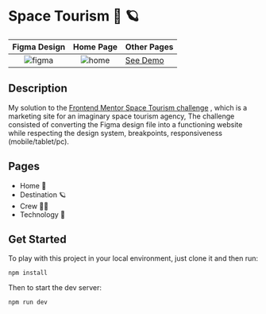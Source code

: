 # Space Tourism 🌌 🪐

Figma Design             |  Home Page |  Other Pages
:------------------------------------------------------------------------------------------------------:|:-------------------------:|-------------------------
![figma](https://github.com/tarek-mo/space-tourism/assets/78443648/4dd9df77-ac67-46af-8514-fcc9329f8b09) | ![home](https://github.com/tarek-mo/space-tourism/assets/78443648/49585b68-aed6-4c76-ac16-592fce60b008) | [See Demo](https://space-tourism-by-tarek.vercel.app/)

## Description
My solution to the [Frontend Mentor Space Tourism challenge](https://www.frontendmentor.io/challenges/space-tourism-multipage-website-gRWj1URZ3) , which is a marketing site for an imaginary space tourism agency, The challenge consisted of converting the Figma design file into a functioning website while respecting the design system, breakpoints, responsiveness (mobile/tablet/pc).

## Pages
- Home 🌌
- Destination 🪐
- Crew 👨‍🚀
- Technology 🚀


## Get Started
To play with this project in your local environment, just clone it and then run:
```
npm install
```
Then to start the dev server:
```
npm run dev
```


